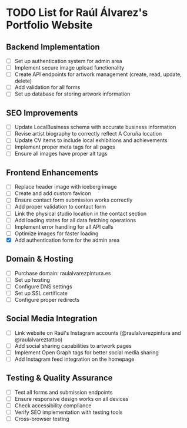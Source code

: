 
# TODO List for Raúl Álvarez's Portfolio Website

## Backend Implementation
- [ ] Set up authentication system for admin area
- [ ] Implement secure image upload functionality
- [ ] Create API endpoints for artwork management (create, read, update, delete)
- [ ] Add validation for all forms
- [ ] Set up database for storing artwork information

## SEO Improvements
- [ ] Update LocalBusiness schema with accurate business information
- [ ] Revise artist biography to correctly reflect A Coruña location
- [ ] Update CV items to include local exhibitions and achievements
- [ ] Implement proper meta tags for all pages
- [ ] Ensure all images have proper alt tags

## Frontend Enhancements
- [ ] Replace header image with iceberg image
- [ ] Create and add custom favicon
- [ ] Ensure contact form submission works correctly
- [ ] Add proper validation to contact form
- [ ] Link the physical studio location in the contact section
- [ ] Add loading states for all data fetching operations
- [ ] Implement error handling for all API calls
- [ ] Optimize images for faster loading
- [x] Add authentication form for the admin area

## Domain & Hosting
- [ ] Purchase domain: raulalvarezpintura.es
- [ ] Set up hosting
- [ ] Configure DNS settings
- [ ] Set up SSL certificate
- [ ] Configure proper redirects

## Social Media Integration
- [ ] Link website on Raúl's Instagram accounts (@raulalvarezpintura and @raulalvareztattoo)
- [ ] Add social sharing capabilities to artwork pages
- [ ] Implement Open Graph tags for better social media sharing
- [ ] Add Instagram feed integration on the homepage

## Testing & Quality Assurance
- [ ] Test all forms and submission endpoints
- [ ] Ensure responsive design works on all devices
- [ ] Check accessibility compliance
- [ ] Verify SEO implementation with testing tools
- [ ] Cross-browser testing
